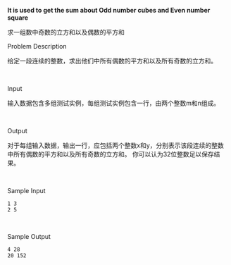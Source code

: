 **It is used to get the sum about Odd number  cubes and Even number square**  

求一组数中奇数的立方和以及偶数的平方和  

Problem Description

给定一段连续的整数，求出他们中所有偶数的平方和以及所有奇数的立方和。

 

Input

输入数据包含多组测试实例，每组测试实例包含一行，由两个整数m和n组成。

 

Output

对于每组输入数据，输出一行，应包括两个整数x和y，分别表示该段连续的整数中所有偶数的平方和以及所有奇数的立方和。
你可以认为32位整数足以保存结果。

 

Sample Input

```
1 3
2 5
```

 

Sample Output

```
4 28
20 152
```
